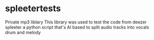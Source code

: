 # spleetertests
Private mp3 liblary
This library was used to test the code from deezer spleeter a python script that's AI based to split  audio tracks into vocals drum and melody
